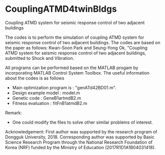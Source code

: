 # CouplingATMD4twinBldgs
Coupling ATMD system for seismic response control of two adjacent buildings

The codes is to perform the simulation of coupling ATMD system for seismic response control of two adjacent buildings.
The codes are based on the paper as follows:
Kwan-Soon Park and Seung-Yong Ok, "Coupling ATMD system for seismic response control of two adjacent buildings, submitted to Shock and Vibration.

All programs can be performed based on the MATLAB progam by incorporating MATLAB Control System Toolbox. 
The useful information about the codes is as follows
  - Main optimization program is : "genATd42BD01.m". 
  - Design example model : model.m
  - Genetic code : GeneB1artmdB2.m
  - Fitness evaluation : fitFnB1atmdB2.m

Remark:
- One could modify the files to solve other similar problems of interest.

Acknowledgement:
First author was supported by the research program of Dongguk University, 2018. 
Corresponding author was supported by Basic Science Research Program through the National Research Foundation of Korea (NRF) funded by the Ministry of Education (2017R1D1A1B04031418).
